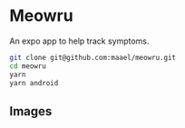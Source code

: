 # Meowru

An expo app to help track symptoms.

```sh
git clone git@github.com:maael/meowru.git
cd meowru
yarn
yarn android
```

## Images